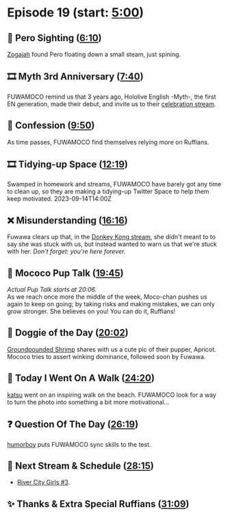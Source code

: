 # Episode 19 (start: [5:00](https://youtu.be/8w8utBUJwEY?t=5m00s))

## 👀 Pero Sighting  ([6:10](https://youtu.be/8w8utBUJwEY?t=6m10s))

[Zogajah](https://twitter.com/zogajah/status/1697460559141343503) found Pero floating down a small steam, just spining.

## 🎞️ Myth 3rd Anniversary ([7:40](https://youtu.be/8w8utBUJwEY?t=7m40s))

FUWAMOCO remind us that 3 years ago, Hololive English -Myth-, the first EN generation, made their debut, and invite us to their [celebration stream](https://youtu.be/gYEsfr1Y-CI).

## 🙊 Confession ([9:50](https://youtu.be/8w8utBUJwEY?t=9m50s))

As time passes, FUWAMOCO find themselves relying more on Ruffians.

## 🎞️ Tidying-up Space ([12:19](https://youtu.be/8w8utBUJwEY?t=12m19s))

Swamped in homework and streams, FUWAMOCO have barely got any time to clean up, so they are making a tidying-up Twitter Space to help them keep motivated. 2023-09-14T14:00Z

## ❌ Misunderstanding ([16:16](https://youtu.be/8w8utBUJwEY?t=16m16s))

Fuwawa clears up that, in the [Donkey Kong stream](https://youtu.be/ndNZ1ClWZ6g), she didn't meant to to say she was stuck with us, but instead wanted to warn us that we're stuck with her. *Don't forget: you're here forever.*

## 📣 Mococo Pup Talk ([19:45](https://youtu.be/8w8utBUJwEY?t=19m45s))

*Actual Pup Talk starts at 20:06.*  
As we reach once more the middle of the week, Moco-chan pushes us again to keep on going; by taking risks and making mistakes, we can only grow stronger. She believes on you! You can do it, Ruffians!

## 🐶 Doggie of the Day ([20:02](https://youtu.be/8w8utBUJwEY?t=20m02s))

[Groundpounded Shrimp](https://twitter.com/Loc_Panda/status/1691828105336483884) shares with us a cute pic of their pupper, Apricot. Mococo tries to assert winking dominance, followed soon by Fuwawa.

## 🚶 Today I Went On A Walk ([24:20](https://youtu.be/8w8utBUJwEY?t=24m20s))

[katsu](https://twitter.com/katsupantsu/status/1699085182396162443) went on an inspiring walk on the beach. FUWAMOCO look for a way to turn the photo into something a bit more motivational...

## ❓ Question Of The Day ([26:19](https://youtu.be/8w8utBUJwEY?t=26m19s))

[humorboy](https://vxtwitter.com/2humorboy/status/1694187446320418898) puts FUWAMOCO sync skills to the test.

## 📅 Next Stream & Schedule ([28:15](https://youtu.be/8w8utBUJwEY?t=28m15s))

* [River City Girls #3](https://youtu.be/83nCZ3DPUJo).

## ✨ Thanks & Extra Special Ruffians ([31:09](https://youtu.be/8w8utBUJwEY?t=31m09s))
